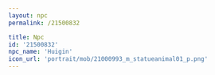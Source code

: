 ```yaml
---
layout: npc
permalink: /21500832

title: Npc
id: '21500832'
npc_name: 'Huigin'
icon_url: 'portrait/mob/21000993_m_statueanimal01_p.png'
---
```

